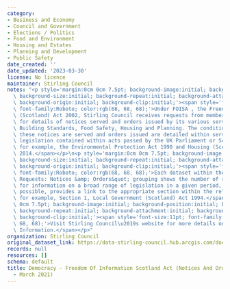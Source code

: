 ```yaml
---
category:
- Business and Economy
- Council and Government
- Elections / Politics
- Food and Environment
- Housing and Estates
- Planning and Development
- Public Safety
date_created: ''
date_updated: '2023-03-30'
license: No licence
maintainer: Stirling Council
notes: "<p style='margin:0cm 0cm 7.5pt; background-image:initial; background-position:initial;\
  \ background-size:initial; background-repeat:initial; background-attachment:initial;\
  \ background-origin:initial; background-clip:initial;'><span style='font-size:11pt;\
  \ font-family:Roboto; color:rgb(68, 68, 68);'>Under FOISA , the Freedom of Information\
  \ (Scotland) Act 2002, Stirling Council receives requests from members of the public\
  \ for details of notices served and orders issued by its various services, for example,\
  \ Building Standards, Food Safety, Housing and Planning. The conditions under which\
  \ these notices are served and orders issued are detailed within service specific\
  \ legislation contained within acts passed by the UK Parliament or Scottish Government,\
  \ for example, the Environmental Protection Act 1990 and Housing (Scotland) Act\
  \ 2014.</span></p>\n<p style='margin:0cm 0cm 7.5pt; background-image:initial; background-position:initial;\
  \ background-size:initial; background-repeat:initial; background-attachment:initial;\
  \ background-origin:initial; background-clip:initial;'><span style='font-size:11pt;\
  \ font-family:Roboto; color:rgb(68, 68, 68);'>Each dataset within the &quot;FOISA\
  \ Requests: Notices &amp; Orders&quot; grouping shows the number of requests received\
  \ for information on a broad range of legislation in a given period, and, where\
  \ possible, provides a link to the appropriate section within the relevant act,\
  \ for example, Section 1, Local Government (Scotland) Act 1994.</span></p>\n<p style='margin:0cm\
  \ 0cm 7.5pt; background-image:initial; background-position:initial; background-size:initial;\
  \ background-repeat:initial; background-attachment:initial; background-origin:initial;\
  \ background-clip:initial;'><span style='font-size:11pt; font-family:Roboto; color:rgb(68,\
  \ 68, 68);'>Visit Stirling Council\u2019s website for more details on Freedom of\
  \ Information.</span></p>"
organization: Stirling Council
original_dataset_link: https://data-stirling-council.hub.arcgis.com/documents/stirling-council::democracy-freedom-of-information-scotland-act-notices-and-orders-january-march-2021-1
records: null
resources: []
schema: default
title: Democracy - Freedom Of Information Scotland Act (Notices And Orders January
  - March 2021)
---
```

